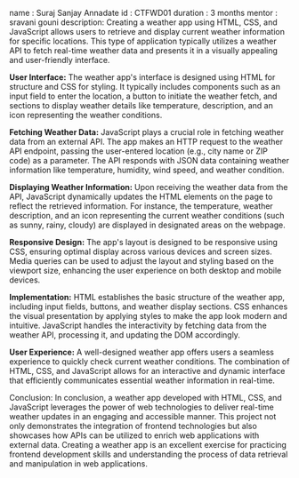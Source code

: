 name : Suraj Sanjay Annadate 
id : CTFWD01 
duration : 3 months
mentor : sravani gouni 
description: Creating a weather app using HTML, CSS, and JavaScript allows users to retrieve and display current weather information for specific locations. This type of application typically utilizes a weather API to fetch real-time weather data and presents it in a visually appealing and user-friendly interface.

**User Interface:**
The weather app's interface is designed using HTML for structure and CSS for styling. It typically includes components such as an input field to enter the location, a button to initiate the weather fetch, and sections to display weather details like temperature, description, and an icon representing the weather conditions.

**Fetching Weather Data:**
JavaScript plays a crucial role in fetching weather data from an external API. The app makes an HTTP request to the weather API endpoint, passing the user-entered location (e.g., city name or ZIP code) as a parameter. The API responds with JSON data containing weather information like temperature, humidity, wind speed, and weather condition.

**Displaying Weather Information:**
Upon receiving the weather data from the API, JavaScript dynamically updates the HTML elements on the page to reflect the retrieved information. For instance, the temperature, weather description, and an icon representing the current weather conditions (such as sunny, rainy, cloudy) are displayed in designated areas on the webpage.

**Responsive Design:**
The app's layout is designed to be responsive using CSS, ensuring optimal display across various devices and screen sizes. Media queries can be used to adjust the layout and styling based on the viewport size, enhancing the user experience on both desktop and mobile devices.

**Implementation:**
HTML establishes the basic structure of the weather app, including input fields, buttons, and weather display sections. CSS enhances the visual presentation by applying styles to make the app look modern and intuitive. JavaScript handles the interactivity by fetching data from the weather API, processing it, and updating the DOM accordingly.

**User Experience:**
A well-designed weather app offers users a seamless experience to quickly check current weather conditions. The combination of HTML, CSS, and JavaScript allows for an interactive and dynamic interface that efficiently communicates essential weather information in real-time.

Conclusion:
In conclusion, a weather app developed with HTML, CSS, and JavaScript leverages the power of web technologies to deliver real-time weather updates in an engaging and accessible manner. This project not only demonstrates the integration of frontend technologies but also showcases how APIs can be utilized to enrich web applications with external data. Creating a weather app is an excellent exercise for practicing frontend development skills and understanding the process of data retrieval and manipulation in web applications.

